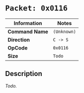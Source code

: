 # `Packet: 0x0116`

| Information               | Notes |
|---                        |---    |
| **Command Name**          | `(Unknown)` |
| **Direction**             | `C -> S` |
| **OpCode**                | `0x0116` |
| **Size**                  | `Todo` |

## Description

_Todo._
